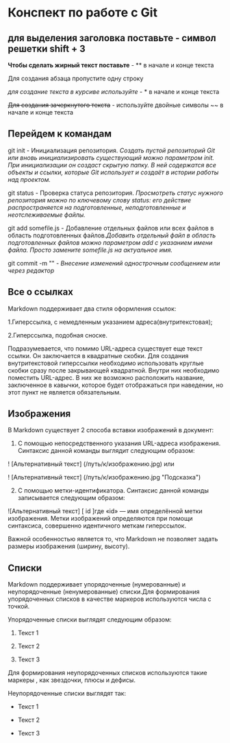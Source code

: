 # Конспект по работе с Git

## для выделения заголовка поставьте - символ решетки shift + 3 

**Чтобы сделать жирный текст поставьте** - ** в начале и конце текста 

Для создания абзаца пропустите одну строку

*для создание текста в курсиве используйте* - * в начале и конце текста

~~Для создания зачеркнутого текста~~ - используйте двойные символы ~~ в начале и конце текста

## Перейдем к командам

git init - Инициализация репозитория.
*Создать пустой репозиторий Git или вновь инициализировать существующий можно параметром init. При инициализации он создаст скрытую папку. В ней содержатся все объекты и ссылки, которые Git использует и создаёт в истории работы над проектом.*

git status - Проверка статуса репозитория. *Просмотреть статус нужного репозитория можно по ключевому слову status: его действие распространяется на подготовленные, неподготовленные и неотслеживаемые файлы.*

git add somefile.js - Добавление отдельных файлов или всех файлов в область подготовленных файлов.*Добавить отдельный файл в область подготовленных файлов можно параметром add с указанием имени файла. Просто замените somefile.js на актуальное имя.*

git commit -m "" - *Внесение изменений однострочным сообщением или через редактор*

## Все о ссылках

Markdown поддерживает два стиля оформления ссылок:

 1.Гиперссылка, с немедленным указанием адреса(внутритекстовая);

 2.Гиперссылка, подобная сноске.

Подразумевается, что помимо URL-адреса существует еще текст ссылки. Он заключается в квадратные скобки. Для создания внутритекстовой гиперссылки необходимо использовать круглые скобки сразу после закрывающей квадратной. Внутри них необходимо поместить URL-адрес. В них же возможно расположить название, заключенное в кавычки, которое будет отображаться при наведении, но этот пункт не является обязательным.

## Изображения 

В Markdown существует 2 способа вставки изображений в документ:

1. С помощью непосредственного указания URL-адреса изображения. Синтаксис данной команды выглядит следующим образом:

! [Альтернативный текст] (/путь/к/изображению.jpg)
или

 ! [Альтернативный текст] (/путь/к/изображению.jpg "Подсказка")

 2. С помощью метки-идентификатора. Синтаксис данной команды записывается следующим образом:

![Альтернативный текст] [ id ]где «id» — имя определённой метки изображения. Метки изображений определяются при помощи синтаксиса, совершенно идентичного меткам гиперссылок.

 
Важной особенностью является то, что Markdown не позволяет задать размеры изображения (ширину, высоту).

## Списки

Markdown поддерживает упорядоченные (нумерованные) и неупорядоченные (ненумерованные) списки.Для формирования упорядоченных списков в качестве маркеров используются числа с точкой.

Упорядоченные списки выглядят следующим образом:

1. Текст 1
 
2. Текст 2

3. Текст 3

Для формирования неупорядоченных списков используются такие маркеры , как звездочки, плюсы и дефисы.

Неупорядоченные списки выглядят так:

* Текст 1

* Текст 2

* Текст 3
